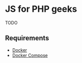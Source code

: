 # JS for PHP geeks

TODO

## Requirements

- [Docker](https://docs.docker.com/engine/)
- [Docker Compose](https://docs.docker.com/compose/)